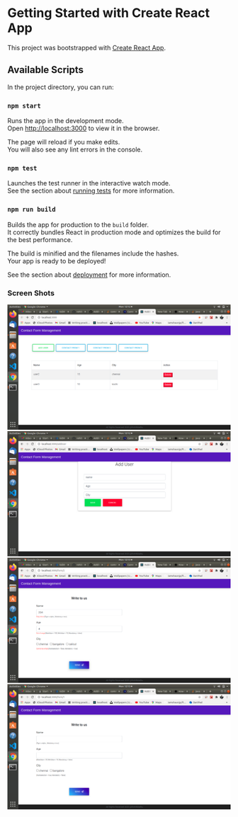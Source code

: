 # Getting Started with Create React App

This project was bootstrapped with [Create React App](https://github.com/facebook/create-react-app).

## Available Scripts

In the project directory, you can run:

### `npm start`

Runs the app in the development mode.\
Open [http://localhost:3000](http://localhost:3000) to view it in the browser.

The page will reload if you make edits.\
You will also see any lint errors in the console.

### `npm test`

Launches the test runner in the interactive watch mode.\
See the section about [running tests](https://facebook.github.io/create-react-app/docs/running-tests) for more information.

### `npm run build`

Builds the app for production to the `build` folder.\
It correctly bundles React in production mode and optimizes the build for the best performance.

The build is minified and the filenames include the hashes.\
Your app is ready to be deployed!

See the section about [deployment](https://facebook.github.io/create-react-app/docs/deployment) for more information.

### Screen Shots

 ![alt text](https://github.com/rohitmadhus/Contact-form-Forntend/blob/main/ScreenShots/Screenshot%20from%202020-12-21%2012-12-38.png)
 ![alt text](https://github.com/rohitmadhus/Contact-form-Forntend/blob/main/ScreenShots/Screenshot%20from%202020-12-21%2012-12-45.png)
 ![alt text](https://github.com/rohitmadhus/Contact-form-Forntend/blob/main/ScreenShots/Screenshot%20from%202020-12-21%2012-13-16.png)
 ![alt text](https://github.com/rohitmadhus/Contact-form-Forntend/blob/main/ScreenShots/Screenshot%20from%202020-12-21%2012-13-22.png)



